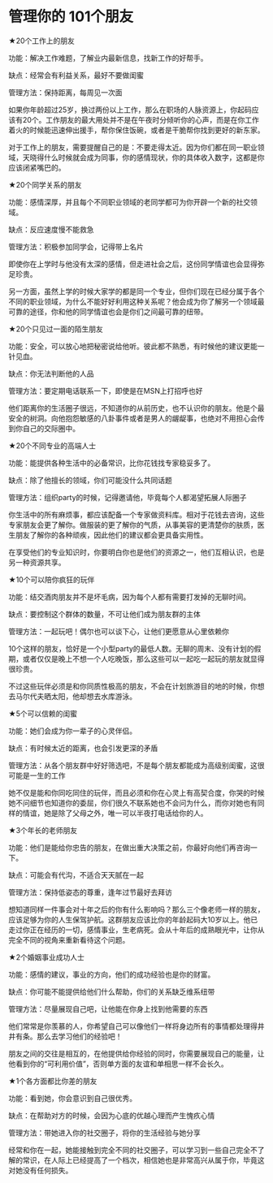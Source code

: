 # 管理你的 101个朋友

★20个工作上的朋友

功能：解决工作难题，了解业内最新信息，找新工作的好帮手。

缺点：经常会有利益关系，最好不要做闺蜜

管理方法：保持距离，每周见一次面

如果你年龄超过25岁，换过两份以上工作，那么在职场的人脉资源上，你起码应该有20个。工作朋友的最大用处并不是在午夜时分倾听你的心声，而是在你工作着火的时候能迅速伸出援手，帮你保住饭碗，或者是干脆帮你找到更好的新东家。

对于工作上的朋友，需要提醒自己的是：不要走得太近。因为你们都在同一职业领域，天晓得什么时候就会成为同事，你的感情现状，你的具体收入数字，这都是你应该闭紧嘴巴的。

★20个同学关系的朋友

功能：感情深厚，并且每个不同职业领域的老同学都可为你开辟一个新的社交领域。

缺点：反应速度慢不能救急

管理方法：积极参加同学会，记得带上名片

即使你在上学时与他没有太深的感情，但走进社会之后，这份同学情谊也会显得弥足珍贵。

另一方面，虽然上学的时候大家学的都是同一个专业，但你们现在已经分属于各个不同的职业领域，为什么不能好好利用这种关系呢？他会成为你了解另一个领域最可靠的途径，你和他的同学情谊也会是你们之间最可靠的纽带。

★20个只见过一面的陌生朋友

功能：安全，可以放心地把秘密说给他听。彼此都不熟悉，有时候他的建议更能一针见血。

缺点：你无法判断他的人品

管理方法：要定期电话联系一下，即使是在MSN上打招呼也好

他们距离你的生活圈子很远，不知道你的从前历史，也不认识你的朋友。他是个最安全的树洞。向他抱怨敏感的八卦事件或者是男人的龌龊事，也绝对不用担心会传到你自己的交际圈中。

★20个不同专业的高端人士

功能：能提供各种生活中的必备常识，比你花钱找专家稳妥多了。

缺点：除了他擅长的领域，你们可能没什么共同话题

管理方法：组织party的时候，记得邀请他，毕竟每个人都渴望拓展人际圈子

你生活中的所有麻烦事，都应该配备一个专家做资料库。相对于花钱去咨询，这些专家朋友会更了解你。做服装的更了解你的气质，从事美容的更清楚你的肤质，医生朋友了解你的各种顽疾，因此他们的建议都会更具备实用性。

在享受他们的专业知识时，你要明白你也是他们的资源之一，他们互相认识，也是另一种资源共享。

★10个可以陪你疯狂的玩伴

功能：结交酒肉朋友并不是坏毛病，因为每个人都有需要打发掉的无聊时间。

缺点：要控制这个群体的数量，不可让他们成为朋友群的主体

管理方法：一起玩吧！偶尔也可以谈下心，让他们更愿意从心里依赖你

10个这样的朋友，恰好是一个小型party的最低人数。无聊的周末、没有计划的假期，或者仅仅是晚上不想一个人吃晚饭，那么这些可以一起吃一起玩的朋友就显得很珍贵。

不过这些玩伴必须是和你同质性极高的朋友，不会在计划旅游目的地的时候，你想去马尔代夫晒太阳，他却想去水库游泳。

★5个可以信赖的闺蜜

功能：她们会成为你一辈子的心灵伴侣。

缺点：有时候太近的距离，也会引发更深的矛盾

管理方法：从各个朋友群中好好筛选吧，不是每个朋友都能成为高级别闺蜜，这很可能是一生的工作

她不仅是能和你同吃同住的玩伴，而且必须和你在心灵上有高契合度，你哭的时候她不问细节也知道你的委屈，你们很久不联系她也不会问为什么，而你对她也有同样的情谊，她是除了父母之外，唯一可以半夜打电话给你的人。

★3个年长的老师朋友

功能：他们是能给你忠告的朋友，在做出重大决策之前，你最好向他们再咨询一下。

缺点：可能会有代沟，不适合天天腻在一起

管理方法：保持低姿态的尊重，逢年过节最好去拜访

想知道同样一件事会对十年之后的你有什么影响吗？那么三个像老师一样的朋友，应该足够为你的人生保驾护航。这群朋友应该比你的年龄起码大10岁以上。他已走过你正在经历的一切，感情事业，生老病死。会从十年后的成熟眼光中，让你从完全不同的视角来重新看待这个问题。

★2个婚姻事业成功人士

功能：感情的建议，事业的方向，他们的成功经验也是你的财富。

缺点：你可能不能提供给他们什么帮助，你们的关系缺乏维系纽带

管理方法：尽量展现自己吧，让他能在你身上找到他需要的东西

他们常常是你羡慕的人，你希望自己可以像他们一样将身边所有的事情都处理得井井有条。那么去学习他们的经验吧！

朋友之间的交往是相互的，在他提供给你经验的同时，你需要展现自己的能量，让他看到你的“可利用价值”，否则单方面的友谊和单相思一样不会长久。

★1个各方面都比你差的朋友

功能：看到她，你会意识到自己很优秀。

缺点：在帮助对方的时候，会因为心底的优越心理而产生愧疚心情

管理方法：带她进入你的社交圈子，将你的生活经验与她分享

经常和你在一起，她能接触到完全不同的社交圈子，可以学习到一些自己完全不了解的常识，在人际上已经提高了一个档次，相信她也是非常高兴从属于你，毕竟这对她没有任何损失。